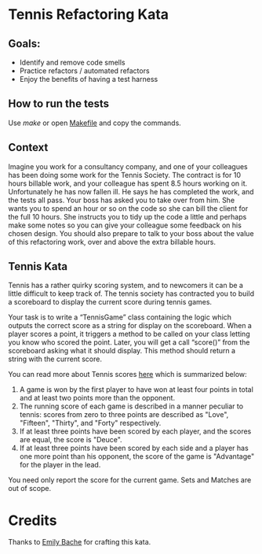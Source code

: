 # Tennis Refactoring Kata

## Goals:
- Identify and remove code smells
- Practice refactors / automated refactors
- Enjoy the benefits of having a test harness

## How to run the tests
Use _make_ or open [Makefile](./Makefile) and copy the commands.

## Context
Imagine you work for a consultancy company, and one of your colleagues has been doing some work for the Tennis Society.
The contract is for 10 hours billable work, and your colleague has spent 8.5 hours working on it.
Unfortunately he has now fallen ill. He says he has completed the work, and the tests all pass.
Your boss has asked you to take over from him.
She wants you to spend an hour or so on the code so she can bill the client for the full 10 hours.
She instructs you to tidy up the code a little and perhaps make some notes so you can give your colleague some feedback
on his chosen design. You should also prepare to talk to your boss about the value of this refactoring work, over and above the extra billable hours.

## Tennis Kata
Tennis has a rather quirky scoring system, and to newcomers it can be a little difficult to keep track of.
The tennis society has contracted you to build a scoreboard to display the current score during tennis games.

Your task is to write a “TennisGame” class containing the logic which outputs the correct score as a string for
display on the scoreboard. When a player scores a point, it triggers a method to be called on your class letting
you know who scored the point. Later, you will get a call “score()” from the scoreboard asking what it should display.
This method should return a string with the current score.

You can read more about Tennis scores [here](http://en.wikipedia.org/wiki/Tennis#Scoring) which is summarized below:

1. A game is won by the first player to have won at least four points in total and at least two points more than the opponent.
2. The running score of each game is described in a manner peculiar to tennis: scores from zero to three points are described as "Love", "Fifteen", "Thirty", and "Forty" respectively.
3. If at least three points have been scored by each player, and the scores are equal, the score is "Deuce".
4. If at least three points have been scored by each side and a player has one more point than his opponent, the score of the game is "Advantage" for the player in the lead.

You need only report the score for the current game. Sets and Matches are out of scope.

# Credits
Thanks to [Emily Bache](https://github.com/emilybache) for crafting this kata.